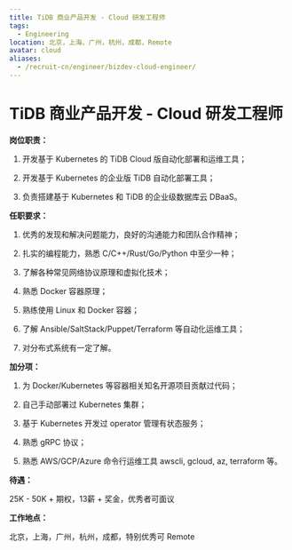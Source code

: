 ```yaml
---
title: TiDB 商业产品开发 - Cloud 研发工程师
tags:
  - Engineering
location: 北京，上海，广州，杭州，成都，Remote
avatar: cloud
aliases:
  - /recruit-cn/engineer/bizdev-cloud-engineer/
---
```


# TiDB 商业产品开发 - Cloud 研发工程师

**岗位职责：**

1. 开发基于 Kubernetes 的 TiDB Cloud 版自动化部署和运维工具；

2. 开发基于 Kubernetes 的企业版 TiDB 自动化部署工具；

3. 负责搭建基于 Kubernetes 和 TiDB 的企业级数据库云 DBaaS。


**任职要求：**

1. 优秀的发现和解决问题能力，良好的沟通能力和团队合作精神；

2. 扎实的编程能力，熟悉 C/C++/Rust/Go/Python 中至少一种；

3. 了解各种常见网络协议原理和虚拟化技术；

4. 熟悉 Docker 容器原理；

5. 熟练使用 Linux 和 Docker 容器；

6. 了解 Ansible/SaltStack/Puppet/Terraform 等自动化运维工具；

7. 对分布式系统有一定了解。

**加分项：**

1. 为 Docker/Kubernetes 等容器相关知名开源项目贡献过代码；

2. 自己手动部署过 Kubernetes 集群；

3. 基于 Kubernetes 开发过 operator 管理有状态服务；

4. 熟悉 gRPC 协议；

5. 熟悉 AWS/GCP/Azure 命令行运维工具 awscli, gcloud, az, terraform 等。

**待遇：**

25K - 50K + 期权，13薪 + 奖金，优秀者可面议

**工作地点：**

北京，上海，广州，杭州，成都，特别优秀可 Remote
